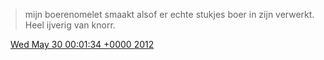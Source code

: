 > mijn boerenomelet smaakt alsof er echte stukjes boer in zijn  verwerkt\. Heel ijverig van knorr\.

<img src="../../media/tweet.ico" width="12" /> [Wed May 30 00:01:34 +0000 2012](https://twitter.com/DromerDenker/status/207622745205391361)